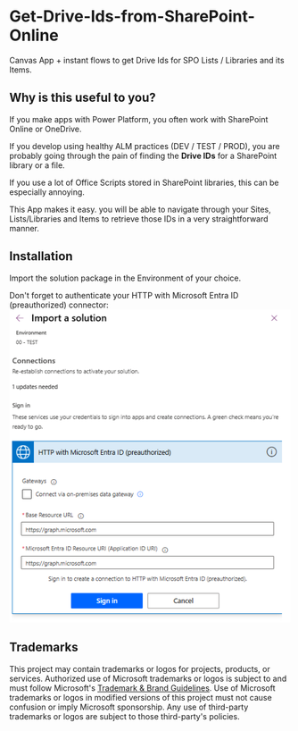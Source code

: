 # Get-Drive-Ids-from-SharePoint-Online
Canvas App + instant flows to get Drive Ids for SPO Lists / Libraries and its Items.

## Why is this useful to you?
If you make apps with Power Platform, you often work with SharePoint Online or OneDrive.

If you develop using healthy ALM practices (DEV / TEST / PROD), you are probably going through the pain of finding the **Drive IDs** for a SharePoint library or a file.

If you use a lot of Office Scripts stored in SharePoint libraries, this can be especially annoying.

This App makes it easy. you will be able to navigate through your Sites, Lists/Libraries and Items to retrieve those IDs in a very straightforward manner.

## Installation
Import the solution package in the Environment of your choice.

Don't forget to authenticate your HTTP with Microsoft Entra ID (preauthorized) connector:
![alt text](import-solution-authenticate.png)


## Trademarks
This project may contain trademarks or logos for projects, products, or services. Authorized use of Microsoft trademarks or logos is subject to and must follow Microsoft's [Trademark & Brand Guidelines](https://www.microsoft.com/en-us/legal/intellectualproperty/trademarks). Use of Microsoft trademarks or logos in modified versions of this project must not cause confusion or imply Microsoft sponsorship. Any use of third-party trademarks or logos are subject to those third-party's policies.

